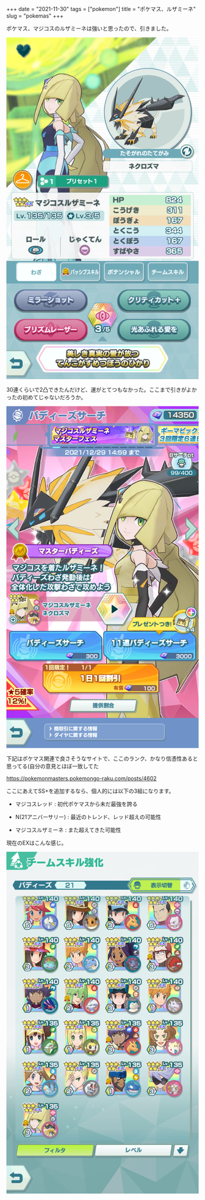 +++
date = "2021-11-30"
tags = ["pokemon"]
title = "ポケマス、ルザミーネ"
slug = "pokemas"
+++

ポケマス、マジコスのルザミーネは強いと思ったので、引きました。

![](https://raw.githubusercontent.com/syui/img/master/other/pokemon_masters_20211130_0025.png)

30連くらいで2凸できたんだけど、運がとてつもなかった。ここまで引きがよかったの初めてじゃないだろうか。

![](https://raw.githubusercontent.com/syui/img/master/other/pokemon_masters_20211130_0026.png)

下記はポケマス関連で良さそうなサイトで、ここのランク、かなり信憑性あると思ってる(自分の意見とほぼ一致してた

https://pokemonmasters.pokemongo-raku.com/posts/4602

ここにあえてSS+を追加するなら、個人的には以下の3組になります。

- マジコスレッド : 初代ポケマスから未だ最強を誇る

- N(21アニバーサリー) : 最近のトレンド、レッド超えの可能性

- マジコスルザミーネ : また超えてきた可能性

現在のEXはこんな感じ。

![](https://raw.githubusercontent.com/syui/img/master/other/pokemon_masters_20211130_0024.png)

